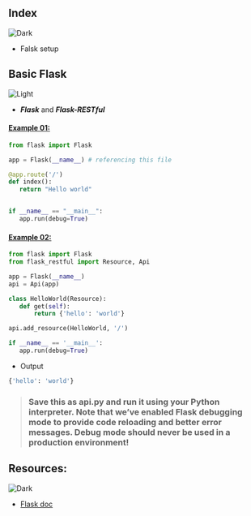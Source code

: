## Index
![Dark](https://user-images.githubusercontent.com/12748752/126914729-75e0fed5-fdaa-4216-81c8-719340e80694.png)
* Falsk setup
## Basic Flask 
![Light](https://user-images.githubusercontent.com/12748752/126914730-b5b13ba9-4d20-4ebf-b0ed-231af4c8b984.png)
* **_Flask_** and **_Flask-RESTful_**
#### [Example 01:](https://github.com/iAmKankan/Data-Gathering-And-Preprocessing/blob/main/Deployment/app.py)
 ```python
from flask import Flask

app = Flask(__name__) # referencing this file

@app.route('/')
def index():
    return "Hello world"


if __name__ == "__main__":
    app.run(debug=True)
```

#### [Example 02:](https://github.com/iAmKankan/Data-Gathering-And-Preprocessing/blob/main/Deployment/app2.py)
 ```Python
from flask import Flask
from flask_restful import Resource, Api

app = Flask(__name__)
api = Api(app)

class HelloWorld(Resource):
    def get(self):
        return {'hello': 'world'}

api.add_resource(HelloWorld, '/')

if __name__ == '__main__':
    app.run(debug=True)
 ```
* Output
```python
{'hello': 'world'}
```

> ### Save this as api.py and run it using your Python interpreter. Note that we’ve enabled Flask debugging mode to provide code reloading and better error messages. Debug mode should never be used in a production environment!


## Resources:
![Dark](https://user-images.githubusercontent.com/12748752/126914729-75e0fed5-fdaa-4216-81c8-719340e80694.png)
* [Flask doc](https://flask-restful.readthedocs.io/en/latest/quickstart.html)
